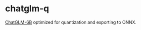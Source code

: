 
# chatglm-q

[ChatGLM-6B](https://huggingface.co/THUDM/chatglm-6b) optimized for quantization and exporting to ONNX.
